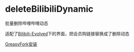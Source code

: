 # deleteBilibiliDynamic
批量删除哔哩哔哩动态

适配了[Bilibili-Evolved](https://github.com/the1812/Bilibili-Evolved/)下的界面，把会员购链接替换成了删除动态

[GreasyFork安装](https://greasyfork.org/zh-CN/scripts/412073-%E5%93%94%E5%93%A9%E5%93%94%E5%93%A9%E5%8A%A8%E6%80%81%E6%89%B9%E9%87%8F%E5%88%A0%E9%99%A4)
